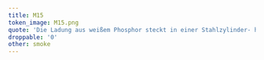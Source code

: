 ```yaml
---
title: M15
token_image: M15.png
quote: 'Die Ladung aus weißem Phosphor steckt in einer Stahlzylinder- hülle und besitzt einen M6A3-Zünder. Der dichte Rauch, den diese Granate freisetzt, blockiert die Sicht des Gegners und erlaubt ein schnelles und sicheres Vorrücken auf dem Schlachtfeld.'
droppable: '0'
other: smoke
---
```


